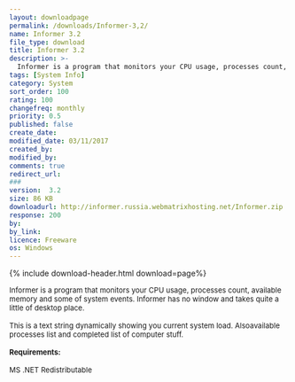 ```yaml
---
layout: downloadpage
permalink: /downloads/Informer-3,2/
name: Informer 3.2
file_type: download
title: Informer 3.2
description: >-
  Informer is a program that monitors your CPU usage, processes count, available memory and some of system events
tags: [System Info]
category: System
sort_order: 100
rating: 100
changefreq: monthly
priority: 0.5
published: false
create_date:
modified_date: 03/11/2017
created_by:
modified_by:
comments: true
redirect_url:
###
version:  3.2
size: 86 KB
downloadurl: http://informer.russia.webmatrixhosting.net/Informer.zip
response: 200
by:
by_link:
licence: Freeware
os: Windows
---
```


{% include download-header.html download=page%}

<p style="fix-download-text !important">
<p><font size="2"><p>Informer is a program that monitors your CPU usage, processes count, available memory and some of system events. Informer has no window and takes quite a little of desktop place. <br />
<br />
This is a text string dynamically showing you current system load. Alsoavailable processes list and completed list of computer stuff.<br />
<br />
<span><strong>Requirements:</strong></span><br />
<br />
MS .NET Redistributable</p></p></p>
